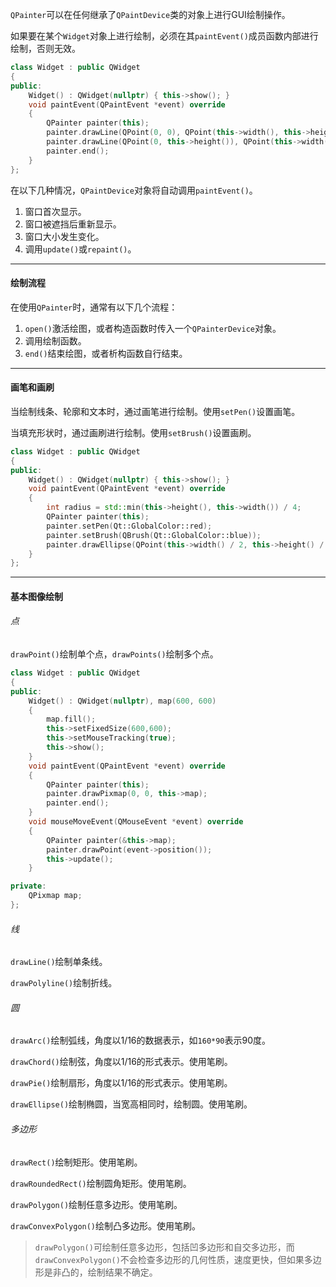 `QPainter`可以在任何继承了`QPaintDevice`类的对象上进行GUI绘制操作。

如果要在某个`Widget`对象上进行绘制，必须在其`paintEvent()`成员函数内部进行绘制，否则无效。

```cpp
class Widget : public QWidget
{
public:
    Widget() : QWidget(nullptr) { this->show(); }
    void paintEvent(QPaintEvent *event) override
    {
        QPainter painter(this);
        painter.drawLine(QPoint(0, 0), QPoint(this->width(), this->height()));
        painter.drawLine(QPoint(0, this->height()), QPoint(this->width(), 0));
        painter.end();
    }
};
```

在以下几种情况，`QPaintDevice`对象将自动调用`paintEvent()`。

1. 窗口首次显示。
2. 窗口被遮挡后重新显示。
3. 窗口大小发生变化。
4. 调用`update()`或`repaint()`。

---

#### 绘制流程

在使用`QPainter`时，通常有以下几个流程：

1. `open()`激活绘图，或者构造函数时传入一个`QPainterDevice`对象。
2. 调用绘制函数。
3. `end()`结束绘图，或者析构函数自行结束。

---

#### 画笔和画刷

当绘制线条、轮廓和文本时，通过画笔进行绘制。使用`setPen()`设置画笔。

当填充形状时，通过画刷进行绘制。使用`setBrush()`设置画刷。

```cpp
class Widget : public QWidget
{
public:
    Widget() : QWidget(nullptr) { this->show(); }
    void paintEvent(QPaintEvent *event) override
    {
        int radius = std::min(this->height(), this->width()) / 4;
        QPainter painter(this);
        painter.setPen(Qt::GlobalColor::red);
        painter.setBrush(QBrush(Qt::GlobalColor::blue));
        painter.drawEllipse(QPoint(this->width() / 2, this->height() / 2), radius, radius);
    }
};
```

---

#### 基本图像绘制

###### 点

`drawPoint()`绘制单个点，`drawPoints()`绘制多个点。

```cpp
class Widget : public QWidget
{
public:
    Widget() : QWidget(nullptr), map(600, 600)
    {
        map.fill();
        this->setFixedSize(600,600);
        this->setMouseTracking(true);
        this->show();
    }
    void paintEvent(QPaintEvent *event) override
    {
        QPainter painter(this);
        painter.drawPixmap(0, 0, this->map);
        painter.end();
    }
    void mouseMoveEvent(QMouseEvent *event) override
    {
        QPainter painter(&this->map);
        painter.drawPoint(event->position());
        this->update();
    }

private:
    QPixmap map;
};
```

###### 线

`drawLine()`绘制单条线。

`drawPolyline()`绘制折线。

###### 圆

`drawArc()`绘制弧线，角度以1/16的数据表示，如`160*90`表示90度。

`drawChord()`绘制弦，角度以1/16的形式表示。使用笔刷。

`drawPie()`绘制扇形，角度以1/16的形式表示。使用笔刷。

`drawEllipse()`绘制椭圆，当宽高相同时，绘制圆。使用笔刷。

###### 多边形

`drawRect()`绘制矩形。使用笔刷。

`drawRoundedRect()`绘制圆角矩形。使用笔刷。

`drawPolygon()`绘制任意多边形。使用笔刷。

`drawConvexPolygon()`绘制凸多边形。使用笔刷。

> `drawPolygon()`可绘制任意多边形，包括凹多边形和自交多边形，而`drawConvexPolygon()`不会检查多边形的几何性质，速度更快，但如果多边形是非凸的，绘制结果不确定。
